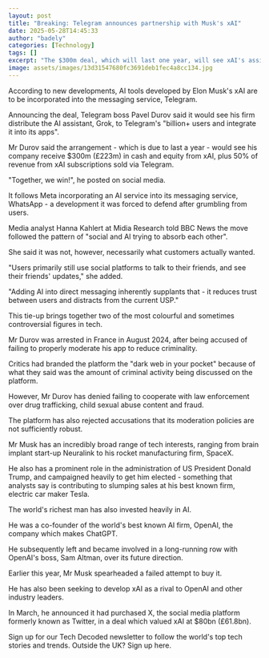 ```yaml
---
layout: post
title: "Breaking: Telegram announces partnership with Musk's xAI"
date: 2025-05-28T14:45:33
author: "badely"
categories: [Technology]
tags: []
excerpt: "The $300m deal, which will last one year, will see xAI's assistant Grok integrated into Telegram."
image: assets/images/13d31547680fc3691deb1fec4a8cc134.jpg
---
```


According to new developments, AI tools developed by Elon Musk's xAI are to be incorporated into the messaging service, Telegram. 

Announcing the deal, Telegram boss Pavel Durov said it would see his firm distribute the AI assistant, Grok, to Telegram's "billion+ users and integrate it into its apps".

Mr Durov said the arrangement - which is due to last a year - would see his company receive $300m (£223m) in cash and equity from xAI, plus 50% of revenue from xAI subscriptions sold via Telegram.

"Together, we win!", he posted on social media.

It follows Meta incorporating an AI service into its messaging service, WhatsApp - a development it was forced to defend after grumbling from users.

Media analyst Hanna Kahlert at Midia Research told BBC News the move followed the pattern of "social and AI trying to absorb each other".

She said it was not, however, necessarily what customers actually wanted.

"Users primarily still use social platforms to talk to their friends, and see their friends' updates," she added. 

"Adding AI into direct messaging inherently supplants that - it reduces trust between users and distracts from the current USP."

This tie-up brings together two of the most colourful and sometimes controversial figures in tech.

Mr Durov was arrested in France in August 2024, after being accused of failing to properly moderate his app to reduce criminality.

Critics had branded the platform the "dark web in your pocket" because of what they said was the amount of criminal activity being discussed on the platform.

However, Mr Durov has denied failing to cooperate with law enforcement over drug trafficking, child sexual abuse content and fraud. 

The platform has also rejected accusations that its moderation policies are not sufficiently robust.

Mr Musk has an incredibly broad range of tech interests, ranging from brain implant start-up Neuralink to his rocket manufacturing firm, SpaceX.

He also has a prominent role in the administration of US President Donald Trump, and campaigned heavily to get him elected - something that analysts say is contributing to slumping sales at his best known firm, electric car maker Tesla.

The world's richest man has also invested heavily in AI.

He was a co-founder of the world's best known AI firm, OpenAI, the company which makes ChatGPT.

He subsequently left and became involved in a long-running row with OpenAI's boss, Sam Altman, over its future direction. 

Earlier this year, Mr Musk spearheaded a failed attempt to buy it.

He has also been seeking to develop xAI as a rival to OpenAI and other industry leaders.

In March, he announced it had purchased X, the social media platform formerly known as Twitter, in a deal which valued xAI at $80bn (£61.8bn).

Sign up for our Tech Decoded newsletter to follow the world's top tech stories and trends. Outside the UK? Sign up here.

